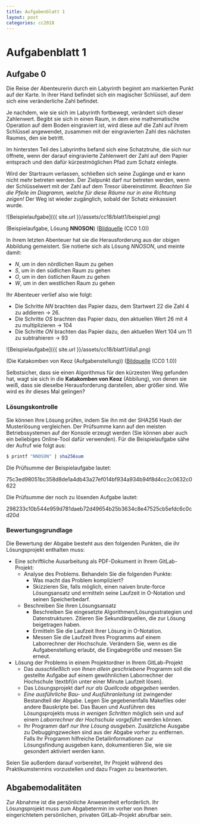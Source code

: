 ```yaml
---
title: Aufgabenblatt 1
layout: post
categories: cc2018
---
```


# Aufgabenblatt 1

## Aufgabe 0

Die Reise der Abenteurerin durch ein Labyrinth beginnt am markierten 
Punkt auf der Karte.  In ihrer Hand befindet sich ein magischer Schlüssel, 
auf dem sich eine veränderliche Zahl befindet.

Je nachdem, wie sie sich im Labyrinth fortbewegt, verändert sich dieser 
Zahlenwert. Begibt sie sich in einen Raum, in dem eine mathematische 
Operation auf dem Boden eingraviert ist, wird diese auf die Zahl auf 
ihrem Schlüssel angewendet, zusammen mit der eingravierten Zahl des 
nächsten Raumes, den sie betritt.

Im hintersten Teil des Labyrinths befand sich eine Schatztruhe, die sich 
nur öffnete, wenn der darauf eingravierte Zahlenwert der Zahl auf dem Papier 
entsprach und den dafür kürzestmöglichen Pfad zum Schatz einlegte.

Wird der Startraum verlassen, schließen sich seine Zugänge und er kann 
nicht mehr betreten werden. Der Zielpunkt darf nur betreten werden, 
wenn der Schlüsselwert mit der Zahl auf dem Tresor übereinstimmt. 
*Beachten Sie die Pfeile im Diagramm, welche für diese Räume nur in eine Richtung zeigen!* 
Der Weg ist wieder zugänglich, sobald der Schatz einkassiert wurde.


![Beispielaufgabe]({{ site.url }}/assets/cc18/blatt1/beispiel.png)

(Beispielaufgabe, Lösung **NNOSON**)
([Bildquelle](https://openclipart.org/detail/43999/full-treasure-chest) (CC0 1.0))

In ihrem letzten Abenteuer hat sie die Herausforderung aus der obigen Abbildung 
gemeistert. Sie notierte sich als Lösung *NNOSON*, und meinte damit:

* *N*, um in den nördlichen Raum zu gehen
* *S*, um in den südlichen Raum zu gehen
* *O*, um in den östlichen Raum zu gehen
* *W*, um in den westlichen Raum zu gehen

Ihr Abenteuer verlief also wie folgt:

* Die Schritte *NN* brachten das Papier dazu, dem Startwert 22 die Zahl 4 zu addieren -> 26.
* Die Schritte *OS* brachten das Papier dazu, den aktuellen Wert 26 mit 4 zu multiplizieren -> 104
* Die Schritte *ON* brachten das Papier dazu, den aktuellen Wert 104 um 11 zu subtrahieren -> 93


![Beispielaufgabe]({{ site.url }}/assets/cc18/blatt1/dia1.png)

(Die Katakomben von Keoz (Aufgabenstellung))
([Bildquelle](https://openclipart.org/detail/43999/full-treasure-chest) (CC0 1.0))

Selbstsicher, dass sie einen Algorithmus für den kürzesten Weg gefunden hat, 
wagt sie sich in die **Katakomben von Keoz** (Abbilung), von denen sie weiß, 
dass sie dieselbe Herausforderung darstellen, aber größer sind. Wie wird es ihr dieses Mal gelingen? 

### Lösungskontrolle
Sie können Ihre Lösung prüfen, indem Sie ihn mit der SHA256 Hash der Musterlösung vergleichen.
Der Prüfsumme kann auf den meisten Betriebssystemen auf der Konsole erzeugt werden
(Sie können aber auch ein beliebiges Online-Tool dafür verwenden). 
Für die Beispielaufgabe sähe der Aufruf wie folgt aus:

``` bash
$ printf "NNOSON" | sha256sum
```
Die Prüfsumme der Beispielaufgabe lautet:

75c3ed98051bc358d8de1a4db43a27ef014bf934a934b94f8d4cc2c0632c0622

Die Prüfsumme der noch zu lösenden Aufgabe lautet:

298233c10b544e959d781daeb72d49654b25b3634c8e47525cb5efdc6c0cd20d



### Bewertungsgrundlage
Die Bewertung der Abgabe besteht aus den folgenden Punkten, die ihr Lösungsprojekt enthalten muss:

* Eine schriftliche Ausarbeitung als PDF-Dokument in Ihrem GitLab-Projekt:
  * Analyse des Problems. Behandeln Sie die folgenden Punkte:
    * Was macht das Problem kompliziert?
    * Skizzieren Sie, falls möglich, einen naiven brute-force Lösungsansatz und 
      ermitteln seine Laufzeit in O-Notation und seinen Speicherbedarf.
  * Beschreiben Sie ihren Lösungsansatz
    * Beschreiben Sie eingesetzte Algorithmen/Lösungsstrategien und Datenstrukturen. 
      Zitieren Sie Sekundärquellen, die zur Lösung beigetragen haben.
    * Ermitteln Sie die Laufzeit Ihrer Lösung in O-Notation.
    * Messen Sie die Laufzeit Ihres Programms auf einem Laborrechner der Hochschule. 
      Verändern Sie, wenn es die Aufgabenstellung erlaubt, die Eingabegröße und
      messen Sie erneut.
* Lösung der Problems in einem Projektordner in Ihrem GitLab-Projekt
  * Das *ausschließlich von Ihnen allein geschriebene* Programm soll die gestellte Aufgabe auf einem gewöhnlichen Laborrechner der Hochschule \textbf{in unter einer Minute Laufzeit lösen}.
  * Das Lösungsprojekt darf *nur als Quellcode abgegeben* werden. 
  * *Eine ausführliche Bau- und Ausführanleitung* ist zwingender Bestandteil der Abgabe. 
     Legen Sie gegebenenfalls Makefiles oder andere Bauskripte bei. Das Bauen und 
     Ausführen des Lösungsprojekts muss *in wenigen Schritten* möglich sein und 
     auf einem *Laborrechner der Hochschule vorgeführt* werden können.
  * Ihr Programm darf *nur Ihre Lösung ausgeben*. Zusätzliche Ausgabe zu Debuggingzwecken 
    sind aus der Abgabe vorher zu entfernen. Falls Ihr Programm hilfreiche Detailinformationen
    zur Lösungsfindung ausgeben kann, dokumentieren Sie, wie sie gesondert aktiviert werden kann.

Seien Sie außerdem darauf vorbereitet, Ihr Projekt während des Praktikumstermins vorzustellen und dazu Fragen zu beantworten.

## Abgabemodalitäten

Zur Abnahme ist die persönliche Anwesenheit erforderlich. Ihr Lösungsprojekt muss 
zum Abgabetermin im vorher von Ihnen eingerichtetem persönlichen, privaten 
GitLab-Projekt abrufbar sein.
